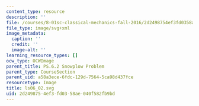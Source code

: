 ```yaml
---
content_type: resource
description: ''
file: /courses/8-01sc-classical-mechanics-fall-2016/2d2498754ef3fd0358ae040f582fb9bd_ls06_02.svg
file_type: image/svg+xml
image_metadata:
  caption: ''
  credit: ''
  image-alt: ''
learning_resource_types: []
ocw_type: OCWImage
parent_title: PS.6.2 Snowplow Problem
parent_type: CourseSection
parent_uid: a58a3ece-6fdc-129d-7564-5ca98d437fce
resourcetype: Image
title: ls06_02.svg
uid: 2d249875-4ef3-fd03-58ae-040f582fb9bd
---
```

